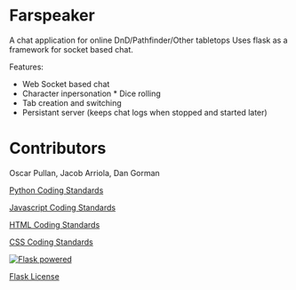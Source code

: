 # Farspeaker
A chat application for online DnD/Pathfinder/Other tabletops
Uses flask as a framework for socket based chat.


Features: 
* Web Socket based chat 
* Character inpersonation * Dice rolling 
* Tab creation and switching 
* Persistant server (keeps chat logs when stopped and started later)

# Contributors
Oscar Pullan, Jacob Arriola, Dan Gorman

[Python Coding Standards](https://google.github.io/styleguide/pyguide.html)

[Javascript Coding Standards](https://make.wordpress.org/core/handbook/best-practices/coding-standards/javascript/)

[HTML Coding Standards](https://make.wordpress.org/core/handbook/best-practices/coding-standards/html)

[CSS Coding Standards](https://make.wordpress.org/core/handbook/best-practices/coding-standards/css/)



<a href="http://flask.pocoo.org/"><img
   src="http://flask.pocoo.org/static/badges/flask-powered.png"
   border="0"
   alt="Flask powered"
   title="Flask powered"></a>
   
   [Flask License](http://flask.pocoo.org/docs/0.11/license/#flask-license)
